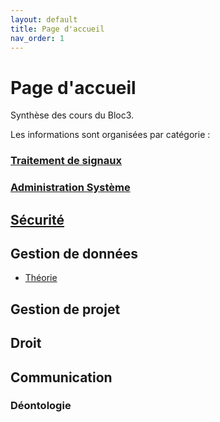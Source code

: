 ```yaml
---
layout: default
title: Page d'accueil
nav_order: 1
---
```


# Page d'accueil

Synthèse des cours du Bloc3.

Les informations sont organisées par catégorie :

### [Traitement de signaux](tds.md)

### [Administration Système](admin.md)


## [Sécurité](securite.md)

## Gestion de données

-   [Théorie](Gestion_donnees/theorie.md)

## Gestion de projet

## Droit

## Communication

### Déontologie
